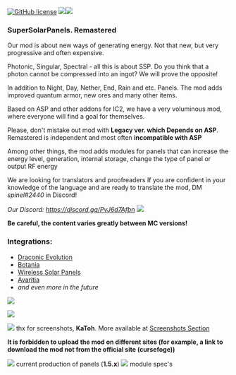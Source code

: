 [![GitHub license](https://img.shields.io/badge/LICENSE-MPL--2.0-green?style=for-the-badge)](http://mozilla.org/MPL/2.0/) [![](http://cf.way2muchnoise.eu/372007.svg?badge_style=for_the_badge)](https://www.curseforge.com/minecraft/mc-mods/super-solar-panel)[![](http://cf.way2muchnoise.eu/versions/372007.svg?badge_style=for_the_badge)](https://www.curseforge.com/minecraft/mc-mods/super-solar-panel)

### SuperSolarPanels. Remastered

Our mod is about new ways of generating energy. Not that new, but very progressive and often expensive.

Photonic, Singular, Spectral - all this is about SSP. Do you think that a photon cannot be compressed into an ingot? We
will prove the opposite!

In addition to Night, Day, Nether, End, Rain and etc. Panels. The mod adds improved quantum armor, new ores and many other items.

Based on ASP and other addons for IC2, we have a very voluminous mod, where everyone will find a goal for themselves.

Please, don't mistake out mod with **Legacy ver. which Depends on ASP**. Remastered is independent and most often **incompatible with ASP**

Among other things, the mod adds modules for panels that can increase the energy level, generation, internal storage,
change the type of panel or output RF energy

We are looking for translators and proofreaders If you are confident in your knowledge of the language and are ready to translate the mod, DM *spinel#2440* in Discord!

*Our Discord: https://discord.gg/PvJ6d7Afbn* ![](https://amity.is-inside.me/EgpfZzdP.png)

**Be careful, the content varies greatly between MC versions!**

### Integrations:

* [Draconic Evolution](https://www.curseforge.com/minecraft/mc-mods/draconic-evolution)
* [Botania](https://www.curseforge.com/minecraft/mc-mods/botania)
* [Wireless Solar Panels](https://www.curseforge.com/minecraft/mc-mods/wireless-solar-panels)
* [Avaritia](https://www.curseforge.com/minecraft/mc-mods/avaritia-1-10)
* *and even more in the future*

![](https://media.forgecdn.net/attachments/330/206/jre1.jpg)

![](https://media.forgecdn.net/attachments/330/209/jre1.jpg)

![](https://media.forgecdn.net/attachments/330/210/jre1.jpg) thx for screenshots, **KaToh**. More available
at [Screenshots Section](https://www.curseforge.com/minecraft/mc-mods/super-solar-panel/screenshots)

**It is forbidden to upload the mod on different sites (for example, a link to download the mod not from the official
site (cursefoge))**

![](https://amity.is-inside.me/tl1aUqqh.png) current production of panels (**1.5.х**)
![](https://amity.is-inside.me/yARa0awl.png) module spec's
